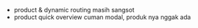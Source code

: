 - product & dynamic routing masih sangsot
- product quick overview cuman modal, produk nya nggak ada